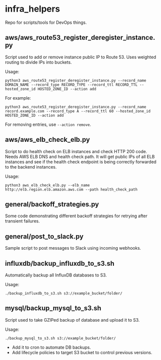 # infra_helpers
Repo for scripts/tools for DevOps things.

## aws/aws_route53_register_deregister_instance.py
Script used to add or remove instance public IP to Route 53. Uses weighted routing to divide IPs into buckets.

Usage:

`python3 aws_route53_register_deregister_instance.py --record_name DOMAIN_NAME --record_type RECORD_TYPE --record_ttl RECORD_TTL --hosted_zone_id HOSTED_ZONE_ID --action add`

For example:

`python3 aws_route53_register_deregister_instance.py --record_name record.example.com --record_type A --record_ttl 60 --hosted_zone_id HOSTED_ZONE_ID --action add`

For removing entries, use `--action remove`.

## aws/aws_elb_check_elb.py
Script to do health check on ELB instances and check HTTP 200 code. Needs AWS ELB DNS and health check path. It will get public IPs of all ELB instances and see if the health check endpoint is being correctly forwarded to the backend instances.

Usage:

`python3 aws_elb_check_elb.py --elb_name http://elb.region.elb.amazon.aws.com --path health_check_path`

## general/backoff_strategies.py
Some code demonstrating different backoff strategies for retrying after transient failures.

## general/post_to_slack.py
Sample script to post messages to Slack using incoming webhooks.

## influxdb/backup_influxdb_to_s3.sh
Automatically backup all InfluxDB databases to S3.

Usage:

`./backup_influxdb_to_s3.sh s3://example_bucket/folder/`

## mysql/backup_mysql_to_s3.sh
Script used to take GZIPed backup of database and upload it to S3.

Usage:

`./backup_mysql_to_s3.sh s3://example_bucket/folder/`

+ Add it to cron to automate DB backups.
+ Add lifecycle policies to target S3 bucket to control previous versions.

